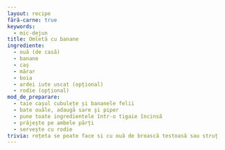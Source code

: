 ```yaml
---
layout: recipe
fără-carne: true
keywords:
  - mic-dejun
title: Omletă cu banane
ingrediente:
  - ouă (de casă)
  - banane
  - caș
  - mărar
  - boia
  - ardei iute uscat (opțional)
  - rodie (opțional)
mod_de_preparare:
  - taie cașul cubulețe și bananele felii
  - bate ouăle, adaugă sare și piper
  - pune toate ingredientele într-o tigaie încinsă
  - prăjește pe ambele părți
  - servește cu rodie
trivia: rețeta se poate face si cu ouă de broască testoasă sau struț
---
```

